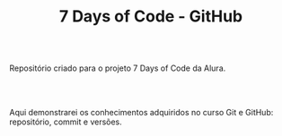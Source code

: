 <h1 align="center"> 7 Days of Code - GitHub </h1>
<br></br>
<p>Repositório criado para o projeto 7 Days of Code da Alura.</p>
<br></br>
<p>Aqui demonstrarei os conhecimentos adquiridos no curso Git e GitHub: repositório, commit e versões.</p>

